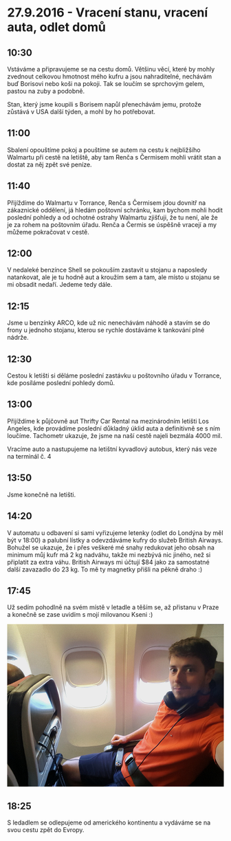 # 27.9.2016 - Vracení stanu, vracení auta, odlet domů

## 10:30

Vstáváme a připravujeme se na cestu domů. Většinu věcí, které by mohly zvednout celkovou hmotnost mého kufru a jsou nahraditelné, nechávám buď Borisovi nebo koši na pokoji. Tak se loučím se sprchovým gelem, pastou na zuby a podobně.
 
Stan, který jsme koupili s Borisem napůl přenechávám jemu, protože zůstává v USA další týden, a mohl by ho potřebovat.

## 11:00

Sbalení opouštíme pokoj a pouštíme se autem na cestu k nejbližšího Walmartu při cestě na letiště, aby tam Renča s Čermisem mohli vrátit stan a dostat za něj zpět své peníze.

## 11:40

Přijíždíme do Walmartu v Torrance, Renča s Čermisem jdou dovnitř na zákaznické oddělení, já hledám poštovní schránku, kam bychom mohli hodit poslední pohledy a od ochotné ostrahy Walmartu zjišťuji, že tu není, ale že je za rohem na poštovním úřadu. Renča a Čermis se úspěšně vracejí a my můžeme pokračovat v cestě.

## 12:00

V nedaleké benzínce Shell se pokouším zastavit u stojanu a naposledy natankovat, ale je tu hodně aut a kroužím sem a tam, ale místo u stojanu se mi obsadit nedaří. Jedeme tedy dále.

## 12:15

Jsme u benzínky ARCO, kde už nic nenechávám náhodě a stavím se do frony u jednoho stojanu, kterou se rychle dostáváme k tankování plné nádrže.

## 12:30

Cestou k letišti si děláme poslední zastávku u poštovního úřadu v Torrance, kde posíláme poslední pohledy domů.

## 13:00

Přijíždíme k půjčovně aut Thrifty Car Rental na mezinárodním letišti Los Angeles, kde provádíme poslední důkladný úklid auta a definitivně se s ním loučíme. Tachometr ukazuje, že jsme na naší cestě najeli bezmála 4000 mil.

Vracíme auto a nastupujeme na letištní kyvadlový autobus, který nás veze na terminál č. 4

## 13:50

Jsme konečně na letišti.

## 14:20

V automatu u odbavení si sami vyřizujeme letenky (odlet do Londýna by měl být v 18:00) a palubní lístky a odevzdáváme kufry do služeb British Airways. Bohužel se ukazuje, že i přes veškeré mé snahy redukovat jeho obsah na minimum můj kufr má 2 kg nadváhu, takže mi nezbývá nic jiného, než si připlatit za extra váhu. British Airways mi účtují $84 jako za samostatné další zavazadlo do 23 kg. To mě ty magnetky přišli na pěkně draho :)

## 17:45

Už sedím pohodlně na svém místě v letadle a těším se, až přistanu v Praze a konečně se zase uvidím s mojí milovanou Kseni :)

![Usazený v letadle na svém místě](images/20160927/20160927_174613.jpg)

## 18:25

S ledadlem se odlepujeme od amerického kontinentu a vydáváme se na svou cestu zpět do Evropy.
